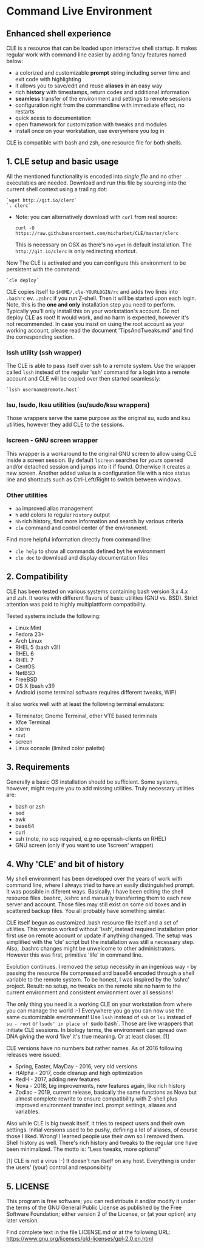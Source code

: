 
#   Command Live Environment

##   Enhanced shell experience

CLE is a resource that can be loaded upon interactive shell startup. It makes
regular work with command line easier by adding fancy features named below:

 - a colorized and customizable **prompt** string including server time and
   exit code with highlighting
 - it allows you to save/edit and reuse **aliases** in an easy way
 - rich **history** with timestamps, return codes and additional information
 - **seamless** transfer of the environment and settings to remote sessions
 - configuration right from the commandline with immediate effect, no restarts
 - quick acess to documentation
 - open framework for customization with tweaks and modules
 - install once on your workstation, use everywhere you log in

CLE is compatible with bash and zsh, one resource file for both shells.


## 1. CLE setup and basic usage

All the mentioned functionality is encoded into _single file_ and no other
executables are needed. Download and run this file by sourcing into
the current shell context using a trailing dot:

    `wget http://git.io/clerc`
    `. clerc`

* Note: you can alternatively download with `curl` from real source:

    `curl -O https://raw.githubusercontent.com/micharbet/CLE/master/clerc`

  This is necessary on OSX as there's no `wget` in default installation.
  The `http://git.io/clerc` is only redirecting shortcut.


Now The CLE is activated and you can configure this environment to be
persistent with the command:

    `cle deploy`

CLE copies itself to `$HOME/.cle-YOURLOGIN/rc` and adds two lines into `.bashrc`
ev. `.zshrc` if you run Z-shell. Then it will be started upon each login. Note,
this is the **one and only** installation step you need to perform. Typically
you'll only install this on your workstation's account. Do not deploy CLE as
root! It would work, and no harm is expected, however it's not recommended.
In case you insist on using the root account as your working account, please
read the document 'TipsAndTweaks.md' and find the corresponding section.


### lssh utility (ssh wrapper)

The CLE is able to pass itself over ssh to a remote system. Use the wrapper
called `lssh` instead of the regular 'ssh' command for a login into a remote
account and CLE will be copied over then started seamlessly:

    `lssh username@remote.host`


### lsu, lsudo, lksu utilities (su/sudo/ksu wrappers)

Those wrappers serve the same purpose as the original su, sudo and ksu
utilities, however they add CLE to the sessions.


### lscreen - GNU screen wrapper

This wrapper is a workaround to the original GNU screen to allow using CLE
inside a screen session. By default `lscreen` searches for _yours_ opened
and/or detached session and jumps into it if found. Otherwise it creates
a new screen. Another added value is a configuration file with a nice status
line and shortcuts such as Ctrl-Left/Right to switch between windows.


### Other utilities
- `aa`  improved alias management
- `h`   add colors to regular `history` output
- `hh`  rich history, find more information and search by various criteria
- `cle` command and control center of the environment.

Find more helpful information directly from command line:
- `cle help` to show all commands defined byt he environment
- `cle doc`  to download and display documentation files


## 2. Compatibility

CLE has been tested on various systems containing bash version 3.x 4.x and
zsh. It works with different flavors of basic utilities (GNU vs. BSD). Strict
attention was paid to highly multiplattform compatibility.

Tested systems include the following:
- Linux Mint
- Fedora 23+
- Arch Linux
- RHEL 5 (bash v3!)
- RHEL 6
- RHEL 7
- CentOS
- NetBSD
- FreeBSD
- OS X (bash v3!)
- Android (some terminal software requires different tweaks, WIP) 

It also works well with at least the following terminal emulators:
- Terminator, Gnome Terminal, other VTE based teriminals
- Xfce Terminal
- xterm
- rxvt
- screen
- Linux console (limited color palette)



## 3. Requirements

Generally a basic OS installation should be sufficient. Some systems, however,
might require you to add missing utilities. Truly necessary utilities are:
- bash or zsh
- sed
- awk
- base64
- curl
- ssh (note, no scp required, e.g no openssh-clients on RHEL)
- GNU screen (only if you want to use 'lscreen' wrapper)



## 4. Why 'CLE' and bit of history

My shell environment has been developed over the years of work with command
line, where I always tried to have an easily distinguished prompt. It was
possible in diferent ways. Basically, I have been editing the shell resource
files .bashrc, .kshrc and manually transferring them to each new server and
account. Those files may still exist on some old boxes and in scattered
backup files. You all probably have something similar.

CLE itself begun as customized .bash resource file itself and a set of
utilities. This version worked without 'lssh', instead required installation
prior first use on remote account or update if anything changed. The setup was
simplified with the 'cle' script but the installation was still a necessary
step. Also, .bashrc changes might be unwelcome to other administrators. 
However this was first, primitive 'life' in command line.

Evolution continues. I removed the setup necessity in an ingenious way - by
passing the resource file compressed and base64 encoded through a shell
variable to the remote system. To be honest, I was inspired by the 'sshrc'
project. Result: no setup, no tweaks on the remote site no harm to the current
environment and consistent environment over all sessions!

The only thing you need is a working CLE on your workstation from where you
can manage the world :-) Everywhere you go you can now use the same
customizable environment! Use `lssh` instead of `ssh` or `lsu` instead of
`su - root` or `lsudo' in place of `sudo bash`. Those are live wrappers that
initiate CLE sessions. In biology terms, the environment can spread own DNA
giving the word 'live' it's true meaning. Or at least closer. [1]

CLE versions have no numbers but rather names. As of 2016 following releases
were issued:
- Spring, Easter, MayDay - 2016, very old versions
- HAlpha - 2017, code cleanup and high optimization
- RedH - 2017, adding new features
- Nova - 2018, big improvements, new features again, like rich history
- Zodiac - 2019, current release, basically the same functions as Nova
  but almost complete rewrite to ensure compatibility with Z-shell plus
  improved environment transfer incl. prompt settings, aliases and variables.

Also while CLE is big tweak itself, it tries to respect users and their own
settings. Initial versions used to be pushy, defining a lot of aliases, of
course those I liked. Wrong! I learned people use their own so I removed
them. Shell history as well. There's rich history and tweaks to the regular
one have been minimalized. The motto is: "Less tweaks, more options!"

[1] CLE is not a virus :-) It doesn't run itself on any host. Everything is
under the users' (your) control and responsibilty


## 5. LICENSE
 This program is free software; you can redistribute it and/or
 modify it under the terms of the GNU General Public License
 as published by the Free Software Foundation; either version 2
 of the License, or (at your option) any later version.

 Find complete text in the file LICENSE.md or at the following URL:
 https://www.gnu.org/licenses/old-licenses/gpl-2.0.en.html

